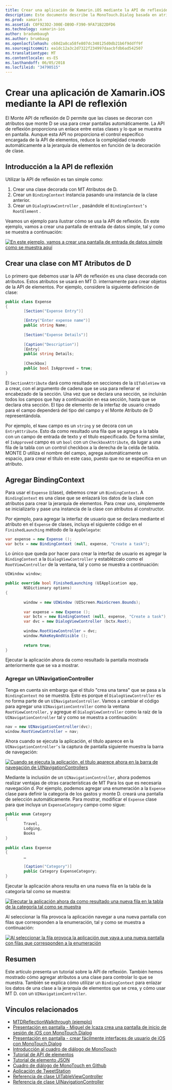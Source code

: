```yaml
---
title: Crear una aplicación de Xamarin.iOS mediante la API de reflexión
description: Este documento describe la MonoTouch.Dialog basada en atributos API de reflexión, que crea la interfaz de usuario basado en clases decoradas con atributos.
ms.prod: xamarin
ms.assetid: C0F923D2-300E-DB9D-F390-9FA71B22DFD6
ms.technology: xamarin-ios
author: bradumbaugh
ms.author: brumbaug
ms.openlocfilehash: c60d2a8ca58fe807dc340125d0db21b6f9ddff9f
ms.sourcegitcommit: ea1dc12a3c2d7322f234997daacbfdb6ad542507
ms.translationtype: MT
ms.contentlocale: es-ES
ms.lasthandoff: 06/05/2018
ms.locfileid: "34790515"
---
```

# <a name="creating-a-xamarinios-application-using-the-reflection-api"></a>Crear una aplicación de Xamarin.iOS mediante la API de reflexión

El Monte API de reflexión de D permite que las clases se decoran con atributos que monte D se usa para crear pantallas automáticamente. La API de reflexión proporciona un enlace entre estas clases y lo que se muestra en pantalla. Aunque esta API no proporciona el control específico encargada de la API de elementos, reduce la complejidad creando automáticamente a la jerarquía de elementos en función de la decoración de clase.

 <a name="Getting_Started_with_the_Reflection_API" />


## <a name="getting-started-with-the-reflection-api"></a>Introducción a la API de reflexión

Utilizar la API de reflexión es tan simple como:

1.  Crear una clase decorada con MT Atributos de D.
1.  Crear un `BindingContext` instancia pasando una instancia de la clase anterior. 
1.  Crear un `DialogViewController` , pasándole el `BindingContext’s` `RootElement` . 


Veamos un ejemplo para ilustrar cómo se usa la API de reflexión. En este ejemplo, vamos a crear una pantalla de entrada de datos simple, tal y como se muestra a continuación:

 [![](reflection-api-walkthrough-images/01-expense-entry.png "En este ejemplo, vamos a crear una pantalla de entrada de datos simple como se muestra aquí")](reflection-api-walkthrough-images/01-expense-entry.png#lightbox)

 <a name="Creating_a_Class_with_MT.D_Attributes" />

## <a name="creating-a-class-with-mtd-attributes"></a>Crear una clase con MT Atributos de D

Lo primero que debemos usar la API de reflexión es una clase decorada con atributos. Estos atributos se usará en MT D. internamente para crear objetos de la API de elementos. Por ejemplo, considere la siguiente definición de clase:

```csharp
public class Expense
{
        [Section("Expense Entry")]

        [Entry("Enter expense name")]
        public string Name;
        
        [Section("Expense Details")]
  
        [Caption("Description")]
        [Entry]
        public string Details;
        
        [Checkbox]
        public bool IsApproved = true;
}
```

El `SectionAttribute` dará como resultado en secciones de la `UITableView` va a crear, con el argumento de cadena que se usa para rellenar el encabezado de la sección. Una vez que se declara una sección, se incluirán todos los campos que hay a continuación en esa sección, hasta que se declara otra sección.
El tipo de elemento de la interfaz de usuario creado para el campo dependerá del tipo del campo y el Monte Atributo de D representándola.

Por ejemplo, el `Name` campo es un `string` y se decora con un `EntryAttribute`. Esto da como resultado una fila que se agrega a la tabla con un campo de entrada de texto y el título especificado. De forma similar, el `IsApproved` campo es un `bool` con un `CheckboxAttribute`, da lugar a una fila de la tabla con un control checkbox a la derecha de la celda de tabla. MONTE D utiliza el nombre del campo, agrega automáticamente un espacio, para crear el título en este caso, puesto que no se especifica en un atributo.

 <a name="Adding_the_BindingContext" />


## <a name="adding-the-bindingcontext"></a>Agregar BindingContext

Para usar el `Expense` (clase), debemos crear un `BindingContext`. A `BindingContext` es una clase que se enlazará los datos de la clase con atributos para crear la jerarquía de elementos. Para crear uno, simplemente se inicializarlo y pase una instancia de la clase con atributos al constructor.

Por ejemplo, para agregar la interfaz de usuario que se declara mediante el atributo en el `Expense` de clases, incluya el siguiente código en el `FinishedLaunching` método de la `AppDelegate`:

```csharp
var expense = new Expense ();
var bctx = new BindingContext (null, expense, "Create a task");
```

Lo único que queda por hacer para crear la interfaz de usuario es agregar la `BindingContext` a la `DialogViewController` y establézcalo como el `RootViewController` de la ventana, tal y como se muestra a continuación:

```csharp
UIWindow window;

public override bool FinishedLaunching (UIApplication app, 
        NSDictionary options)
{
   
        window = new UIWindow (UIScreen.MainScreen.Bounds);
            
        var expense = new Expense ();
        var bctx = new BindingContext (null, expense, "Create a task");
        var dvc = new DialogViewController (bctx.Root);
            
        window.RootViewController = dvc;
        window.MakeKeyAndVisible ();
            
        return true;
}
```

Ejecutar la aplicación ahora da como resultado la pantalla mostrada anteriormente que se va a mostrar.

 <a name="Adding_a_UINavigationController" />


### <a name="adding-a-uinavigationcontroller"></a>Agregar un UINavigationController

Tenga en cuenta sin embargo que el título "crea una tarea" que se pasa a la `BindingContext` no se muestra. Esto es porque el `DialogViewController` es no forma parte de un `UINavigatonController`. Vamos a cambiar el código para agregar una `UINavigationController` como la ventana `RootViewController,` y agregue el `DialogViewController` como la raíz de la `UINavigationController` tal y como se muestra a continuación:

```csharp
nav = new UINavigationController(dvc);
window.RootViewController = nav;
```

Ahora cuando se ejecuta la aplicación, el título aparece en la `UINavigationController’s` la captura de pantalla siguiente muestra la barra de navegación:

 [![](reflection-api-walkthrough-images/02-create-task.png "Cuando se ejecuta la aplicación, el título aparece ahora en la barra de navegación de UINavigationControllers")](reflection-api-walkthrough-images/02-create-task.png#lightbox)

Mediante la inclusión de un `UINavigationController`, ahora podemos realizar ventajas de otras características de MT Para los que es necesaria navegación d. Por ejemplo, podemos agregar una enumeración a la `Expense` clase para definir la categoría de los gastos y monte D. creará una pantalla de selección automáticamente. Para mostrar, modificar el `Expense` clase para que incluya un `ExpenseCategory` campo como sigue:

```csharp
public enum Category
{
        Travel,
        Lodging,
        Books
}
        
public class Expense
{
        …

        [Caption("Category")]
        public Category ExpenseCategory;
}
```

Ejecutar la aplicación ahora resulta en una nueva fila en la tabla de la categoría tal como se muestra:

 [![](reflection-api-walkthrough-images/03-set-details.png "Ejecutar la aplicación ahora da como resultado una nueva fila en la tabla de la categoría tal como se muestra")](reflection-api-walkthrough-images/03-set-details.png#lightbox)

Al seleccionar la fila provoca la aplicación navegar a una nueva pantalla con filas que corresponden a la enumeración, tal y como se muestra a continuación:

 [![](reflection-api-walkthrough-images/04-set-category.png "Al seleccionar la fila provoca la aplicación que vaya a una nueva pantalla con filas que corresponden a la enumeración")](reflection-api-walkthrough-images/04-set-category.png#lightbox)

 <a name="Summary" />


## <a name="summary"></a>Resumen

Este artículo presenta un tutorial sobre la API de reflexión. También hemos mostrado cómo agregar atributos a una clase para controlar lo que se muestra. También se explica cómo utilizar un `BindingContext` para enlazar los datos de una clase a la jerarquía de elementos que se crea, y cómo usar MT D. con un `UINavigationController`.


## <a name="related-links"></a>Vínculos relacionados

- [MTDReflectionWalkthrough (ejemplo)](https://developer.xamarin.com/samples/MTDReflectionWalkthrough/)
- [Presentación en pantalla - Miguel de Icaza crea una pantalla de inicio de sesión de iOS con MonoTouch.Dialog](http://youtu.be/3butqB1EG0c)
- [Presentación en pantalla - crear fácilmente interfaces de usuario de iOS con MonoTouch.Dialog](http://youtu.be/j7OC5r8ZkYg)
- [Introducción al cuadro de diálogo de MonoTouch](~/ios/user-interface/monotouch.dialog/index.md)
- [Tutorial de API de elementos](~/ios/user-interface/monotouch.dialog/elements-api-walkthrough.md)
- [Tutorial de elemento JSON](~/ios/user-interface/monotouch.dialog/monotouch.dialog-json-markup.md)
- [Cuadro de diálogo de MonoTouch en Github](https://github.com/migueldeicaza/MonoTouch.Dialog)
- [Aplicación de TweetStation](https://github.com/migueldeicaza/TweetStation)
- [Referencia de clase UITableViewController](http://developer.apple.com/library/ios/#DOCUMENTATION/UIKit/Reference/UITableViewController_Class/Reference/Reference.html)
- [Referencia de clase UINavigationController](http://developer.apple.com/library/ios/#documentation/UIKit/Reference/UINavigationController_Class/Reference/Reference.html)
